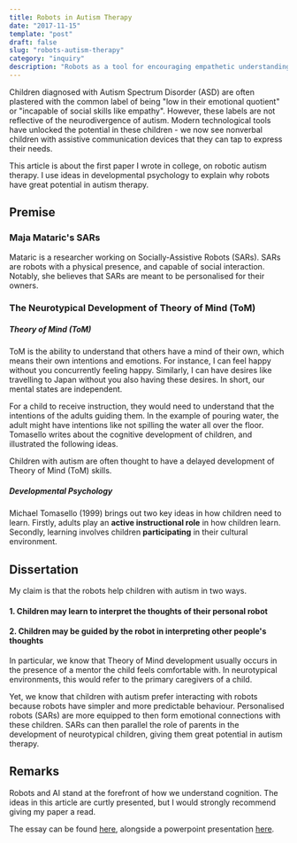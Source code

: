```yaml
---
title: Robots in Autism Therapy
date: "2017-11-15"
template: "post"
draft: false
slug: "robots-autism-therapy"
category: "inquiry"
description: "Robots as a tool for encouraging empathetic understanding"
---
```


Children diagnosed with Autism Spectrum Disorder (ASD) are often plastered with the common label of being "low in their emotional quotient" or "incapable of social skills like empathy". However, these labels are not reflective of the neurodivergence of autism. Modern technological tools have unlocked the potential in these children - we now see nonverbal children with assistive communication devices that they can tap to express their needs.

This article is about the first paper I wrote in college, on robotic autism therapy. I use ideas in developmental psychology to explain why robots have great potential in autism therapy.

## Premise

### Maja Mataric's SARs

Mataric is a researcher working on Socially-Assistive Robots (SARs). SARs are robots with a physical presence, and capable of social interaction. Notably, she believes that SARs are meant to be personalised for their owners.

### The Neurotypical Development of Theory of Mind (ToM)

##### Theory of Mind (ToM)

ToM is the ability to understand that others have a mind of their own, which means their own intentions and emotions. For instance, I can feel happy without you concurrently feeling happy. Similarly, I can have desires like travelling to Japan without you also having these desires. In short, our mental states are independent.

For a child to receive instruction, they would need to understand that the intentions of the adults guiding them. In the example of pouring water, the adult might have intentions like not spilling the water all over the floor.
Tomasello writes about the cognitive development of children, and illustrated the following ideas.

Children with autism are often thought to have a delayed development of Theory of Mind (ToM) skills.

##### Developmental Psychology

Michael Tomasello (1999) brings out two key ideas in how children need to learn. Firstly, adults play an **active instructional role** in how children learn. Secondly, learning involves children **participating** in their cultural environment.

## Dissertation

My claim is that the robots help children with autism in two ways.

#### 1. Children may learn to interpret the thoughts of their personal robot
#### 2. Children may be guided by the robot in interpreting other people's thoughts

In particular, we know that Theory of Mind development usually occurs in the presence of a mentor the child feels comfortable with. In neurotypical environments, this would refer to the primary caregivers of a child.

Yet, we know that children with autism prefer interacting with robots because robots have simpler and more predictable behaviour. Personalised robots (SARs) are more equipped to then form emotional connections with these children. SARs can then parallel the role of parents in the development of neurotypical children, giving them great potential in autism therapy.

## Remarks

Robots and AI stand at the forefront of how we understand cognition. The ideas in this article are curtly presented, but I would strongly recommend giving my paper a read.

The essay can be found [here](/wct-paper.pdf), alongside a powerpoint presentation [here](/wct-presentation.pdf).

